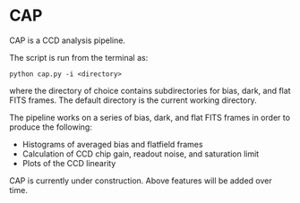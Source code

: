 # CAP

CAP is a CCD analysis pipeline. 

The script is run from the terminal as:

    python cap.py -i <directory>

where the directory of choice contains subdirectories for bias, dark, and flat FITS frames. The default directory is the current working directory.

The pipeline works on a series of bias, dark, and flat FITS frames in order to produce the following:

* Histograms of averaged bias and flatfield frames
* Calculation of CCD chip gain, readout noise, and saturation limit
* Plots of the CCD linearity

CAP is currently under construction. Above features will be added over time.
